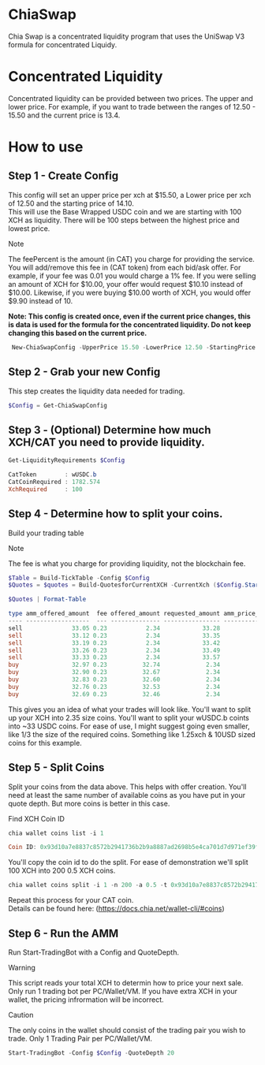 # ChiaSwap
Chia Swap is a concentrated liquidity program that uses the UniSwap V3 formula for concentrated Liquidy.


# Concentrated Liquidity
Concentrated liquidity can be provided between two prices.  The upper and lower price.   For example, if you want to trade between the ranges of 12.50 - 15.50 and the current price is  13.4.


# How to use

## Step 1 - Create Config
This config will set an upper price per xch at $15.50, a Lower price per xch of 12.50 and the starting price of 14.10.   
This will use the Base Wrapped USDC coin and we are starting with 100 XCH as liquidity.
There will be 100 steps between the highest price and lowest price. 

> [!NOTE]
> The feePercent is the amount (in CAT) you charge for providing the service.  You will add/remove this fee in (CAT token) from each bid/ask offer.  For example, if your fee was 0.01 you would charge a 1% fee.  If you were selling an amount of XCH for $10.00, your offer would request $10.10 instead of $10.00.   Likewise, if you were buying $10.00 worth of XCH, you would offer $9.90 instead of 10.

**Note: This config is created once, even if the current price changes, this is data is used for the formula for the concentrated liquidity.  Do not keep changing this based on the current price.**

```PowerShell
 New-ChiaSwapConfig -UpperPrice 15.50 -LowerPrice 12.50 -StartingPrice 14.10 -FeePercent 0.008 -CatCoin wUSDC.b -StartingXch 100 -Steps 100 -Force
```

## Step 2 - Grab your new Config
This step creates the liquidity data needed for trading.
```PowerShell
$Config = Get-ChiaSwapConfig 
```

## Step 3 - (Optional) Determine how much XCH/CAT you need to provide liquidity.
```PowerShell
Get-LiquidityRequirements $Config

CatToken        : wUSDC.b
CatCoinRequired : 1782.574
XchRequired     : 100

```

## Step 4 - Determine how to split your coins.
 Build your trading table

 > [!NOTE]
 > The fee is what you charge for providing liquidity, not the blockchain fee.

 ```PowerShell
 $Table = Build-TickTable -Config $Config
 $Quotes = $quotes = Build-QuotesforCurrentXCH -CurrentXch ($Config.StartingXCH*1000000000000)  -Table $table -QuoteDepth 5

 $Quotes | Format-Table

 type amm_offered_amount  fee offered_amount requested_amount amm_price_per_xch final_price_per_xch
---- ------------------  --- -------------- ---------------- ----------------- -------------------
sell              33.05 0.23           2.34            33.28             14.11               14.20
sell              33.12 0.23           2.34            33.35             14.14               14.24
sell              33.19 0.23           2.34            33.42             14.17               14.27
sell              33.26 0.23           2.34            33.49             14.20               14.30
sell              33.33 0.23           2.34            33.57             14.23               14.33
buy               32.97 0.23          32.74             2.34             14.08               13.98
buy               32.90 0.23          32.67             2.34             14.05               13.95
buy               32.83 0.23          32.60             2.34             14.02               13.92
buy               32.76 0.23          32.53             2.34             13.98               13.89
buy               32.69 0.23          32.46             2.34             13.95               13.86
 ```

This gives you an idea of what your trades will look like.  You'll want to split up your XCH into 2.35 size coins.  You'll want to split your wUSDC.b coints into ~33 USDC coins.  For ease of use, I might suggest going even smaller, like 1/3 the size of the required coins.  Something like 1.25xch & 10USD sized coins for this example. 

## Step 5 - Split Coins
Split your coins from the data above. This helps with offer creation.  You'll need at least the same number of available coins as you have put in your quote depth. But more coins is better in this case.

Find XCH Coin ID
```PowerShell
chia wallet coins list -i 1

Coin ID: 0x93d10a7e8837c8572b2941736b2b9a8887ad2698b5e4ca701d7d971ef39f3b01                                                      Address: xch1cpnahpdtqdu7k9cvprc6c0ug7apaz0dk7hw0nl5enfw0mnhvnc5sbbvn Amount: 100  (100000000000000 mojo), Confirmed in block: 5901656
```
You'll copy the coin id to do the split.  For ease of demonstration we'll split 100 XCH into 200 0.5 XCH coins.
```PowerShell
chia wallet coins split -i 1 -n 200 -a 0.5 -t 0x93d10a7e8837c8572b2941736b2b9a8887ad2698b5e4ca701d7d971ef39f3b01  
```

Repeat this process for your CAT coin.   
Details can be found here: (https://docs.chia.net/wallet-cli/#coins)

## Step 6 - Run the AMM
Run Start-TradingBot with a Config and QuoteDepth.

> [!WARNING]  
> This script reads your total XCH to determin how to price your next sale.  Only run 1 trading bot per  PC/Wallet/VM.  If you have extra XCH in your wallet, the pricing infrormation will be incorrect.  

> [!CAUTION]
> The only coins in the wallet should consist of the trading pair you wish to trade.  Only 1 Trading Pair per PC/Wallet/VM.

```PowerShell
Start-TradingBot -Config $Config -QuoteDepth 20
```